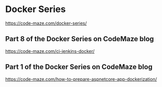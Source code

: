 # Docker Series
https://code-maze.com/docker-series/

## Part 8 of the Docker Series on CodeMaze blog
https://code-maze.com/ci-jenkins-docker/

## Part 1 of the Docker Series on CodeMaze blog
https://code-maze.com/how-to-prepare-aspnetcore-app-dockerization/

